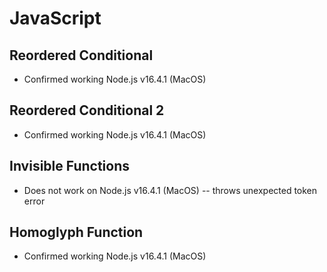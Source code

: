 # JavaScript

## Reordered Conditional

- Confirmed working Node.js v16.4.1 (MacOS)

## Reordered Conditional 2

- Confirmed working Node.js v16.4.1 (MacOS)

## Invisible Functions

- Does not work on Node.js v16.4.1 (MacOS) -- throws unexpected token error

## Homoglyph Function

- Confirmed working Node.js v16.4.1 (MacOS)
